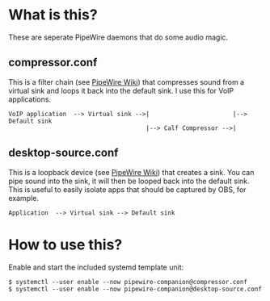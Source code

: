 # What is this?
These are seperate PipeWire daemons that do some audio magic.

## compressor.conf
This is a filter chain (see [PipeWire Wiki](https://gitlab.freedesktop.org/pipewire/pipewire/-/wikis/Filter-Chain)) that compresses sound from a virtual sink and loops it back into the default sink.
I use this for VoIP applications.

```
VoIP application  --> Virtual sink -->|                       |--> Default sink
                                      |--> Calf Compressor -->|
```

## desktop-source.conf
This is a loopback device (see [PipeWire Wiki](https://gitlab.freedesktop.org/pipewire/pipewire/-/wikis/Virtual-Devices#coupled-streams)) that creates a sink.
You can pipe sound into the sink, it will then be looped back into the default sink.
This is useful to easily isolate apps that should be captured by OBS, for example.

```
Application  --> Virtual sink --> Default sink
```

# How to use this?
Enable and start the included systemd template unit:
```
$ systemctl --user enable --now pipewire-companion@compressor.conf
$ systemctl --user enable --now pipewire-companion@desktop-source.conf
```
